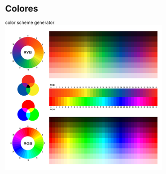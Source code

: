 # Colores
color scheme generator
![ref1](https://raw.githubusercontent.com/cristianalbarenga/Colores/master/circulo%20cromaticoRGBRYB.png)
